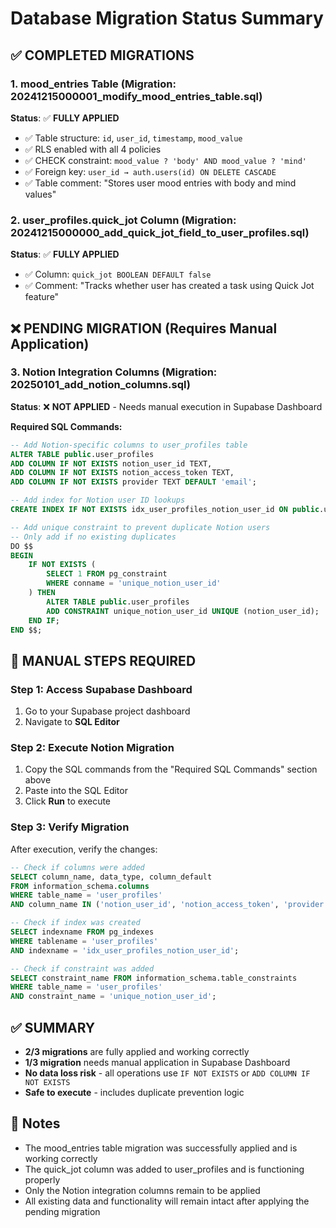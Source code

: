 # Database Migration Status Summary

## ✅ **COMPLETED MIGRATIONS**

### 1. mood_entries Table (Migration: 20241215000001_modify_mood_entries_table.sql)

**Status**: ✅ **FULLY APPLIED**

- ✅ Table structure: `id`, `user_id`, `timestamp`, `mood_value`
- ✅ RLS enabled with all 4 policies
- ✅ CHECK constraint: `mood_value ? 'body' AND mood_value ? 'mind'`
- ✅ Foreign key: `user_id → auth.users(id) ON DELETE CASCADE`
- ✅ Table comment: "Stores user mood entries with body and mind values"

### 2. user_profiles.quick_jot Column (Migration: 20241215000000_add_quick_jot_field_to_user_profiles.sql)

**Status**: ✅ **FULLY APPLIED**

- ✅ Column: `quick_jot BOOLEAN DEFAULT false`
- ✅ Comment: "Tracks whether user has created a task using Quick Jot feature"

## ❌ **PENDING MIGRATION** (Requires Manual Application)

### 3. Notion Integration Columns (Migration: 20250101_add_notion_columns.sql)

**Status**: ❌ **NOT APPLIED** - Needs manual execution in Supabase Dashboard

**Required SQL Commands:**

```sql
-- Add Notion-specific columns to user_profiles table
ALTER TABLE public.user_profiles
ADD COLUMN IF NOT EXISTS notion_user_id TEXT,
ADD COLUMN IF NOT EXISTS notion_access_token TEXT,
ADD COLUMN IF NOT EXISTS provider TEXT DEFAULT 'email';

-- Add index for Notion user ID lookups
CREATE INDEX IF NOT EXISTS idx_user_profiles_notion_user_id ON public.user_profiles(notion_user_id);

-- Add unique constraint to prevent duplicate Notion users
-- Only add if no existing duplicates
DO $$
BEGIN
    IF NOT EXISTS (
        SELECT 1 FROM pg_constraint
        WHERE conname = 'unique_notion_user_id'
    ) THEN
        ALTER TABLE public.user_profiles
        ADD CONSTRAINT unique_notion_user_id UNIQUE (notion_user_id);
    END IF;
END $$;
```

## 🔄 **MANUAL STEPS REQUIRED**

### Step 1: Access Supabase Dashboard

1. Go to your Supabase project dashboard
2. Navigate to **SQL Editor**

### Step 2: Execute Notion Migration

1. Copy the SQL commands from the "Required SQL Commands" section above
2. Paste into the SQL Editor
3. Click **Run** to execute

### Step 3: Verify Migration

After execution, verify the changes:

```sql
-- Check if columns were added
SELECT column_name, data_type, column_default
FROM information_schema.columns
WHERE table_name = 'user_profiles'
AND column_name IN ('notion_user_id', 'notion_access_token', 'provider');

-- Check if index was created
SELECT indexname FROM pg_indexes
WHERE tablename = 'user_profiles'
AND indexname = 'idx_user_profiles_notion_user_id';

-- Check if constraint was added
SELECT constraint_name FROM information_schema.table_constraints
WHERE table_name = 'user_profiles'
AND constraint_name = 'unique_notion_user_id';
```

## ✅ **SUMMARY**

- **2/3 migrations** are fully applied and working correctly
- **1/3 migration** needs manual application in Supabase Dashboard
- **No data loss risk** - all operations use `IF NOT EXISTS` or `ADD COLUMN IF NOT EXISTS`
- **Safe to execute** - includes duplicate prevention logic

## 📝 **Notes**

- The mood_entries table migration was successfully applied and is working correctly
- The quick_jot column was added to user_profiles and is functioning properly
- Only the Notion integration columns remain to be applied
- All existing data and functionality will remain intact after applying the pending migration
